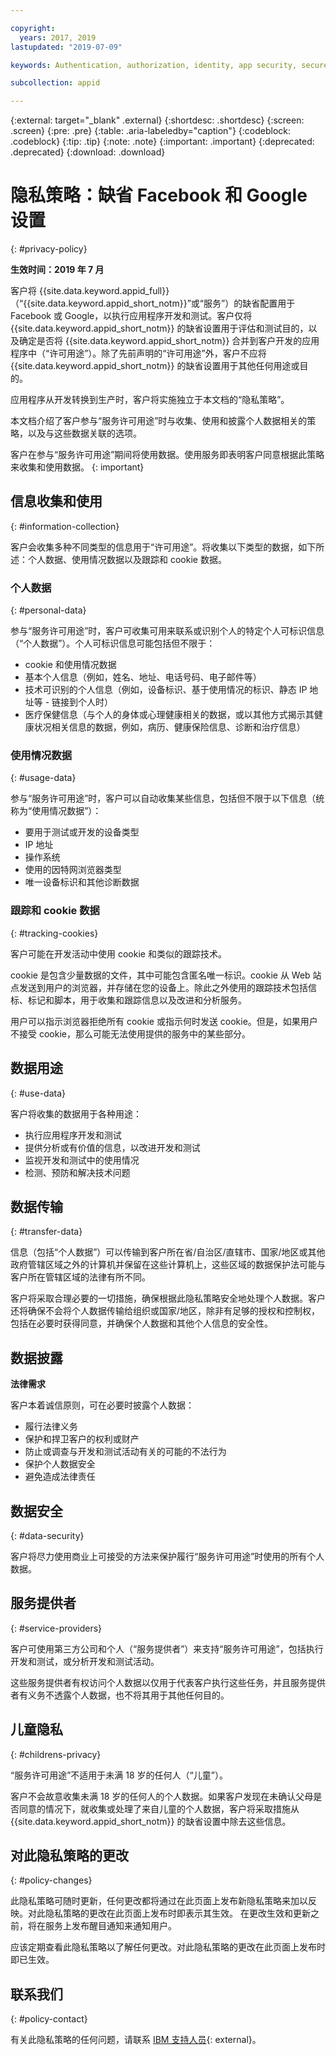 ```yaml
---

copyright:
  years: 2017, 2019
lastupdated: "2019-07-09"

keywords: Authentication, authorization, identity, app security, secure, custom, proprietary, social, facebook, google, 

subcollection: appid

---
```


{:external: target="_blank" .external}
{:shortdesc: .shortdesc}
{:screen: .screen}
{:pre: .pre}
{:table: .aria-labeledby="caption"}
{:codeblock: .codeblock}
{:tip: .tip}
{:note: .note}
{:important: .important}
{:deprecated: .deprecated}
{:download: .download}


# 隐私策略：缺省 Facebook 和 Google 设置
{: #privacy-policy}

**生效时间：2019 年 7 月**


客户将 {{site.data.keyword.appid_full}}（“{{site.data.keyword.appid_short_notm}}”或“服务”）的缺省配置用于 Facebook 或 Google，以执行应用程序开发和测试。客户仅将 {{site.data.keyword.appid_short_notm}} 的缺省设置用于评估和测试目的，以及确定是否将 {{site.data.keyword.appid_short_notm}} 合并到客户开发的应用程序中（“许可用途”）。除了先前声明的“许可用途”外，客户不应将 {{site.data.keyword.appid_short_notm}} 的缺省设置用于其他任何用途或目的。  

应用程序从开发转换到生产时，客户将实施独立于本文档的“隐私策略”。  

本文档介绍了客户参与“服务许可用途”时与收集、使用和披露个人数据相关的策略，以及与这些数据关联的选项。 

客户在参与“服务许可用途”期间将使用数据。使用服务即表明客户同意根据此策略来收集和使用数据。
{: important}

## 信息收集和使用
{: #information-collection}

客户会收集多种不同类型的信息用于“许可用途”。将收集以下类型的数据，如下所述：个人数据、使用情况数据以及跟踪和 cookie 数据。

### 个人数据
{: #personal-data}

参与“服务许可用途”时，客户可收集可用来联系或识别个人的特定个人可标识信息（“个人数据”）。个人可标识信息可能包括但不限于：

* cookie 和使用情况数据
* 基本个人信息（例如，姓名、地址、电话号码、电子邮件等）
* 技术可识别的个人信息（例如，设备标识、基于使用情况的标识、静态 IP 地址等 - 链接到个人时）
* 医疗保健信息（与个人的身体或心理健康相关的数据，或以其他方式揭示其健康状况相关信息的数据，例如，病历、健康保险信息、诊断和治疗信息）

### 使用情况数据
{: #usage-data}

参与“服务许可用途”时，客户可以自动收集某些信息，包括但不限于以下信息（统称为“使用情况数据”）：

* 要用于测试或开发的设备类型
* IP 地址 
* 操作系统 
* 使用的因特网浏览器类型
* 唯一设备标识和其他诊断数据

### 跟踪和 cookie 数据
{: #tracking-cookies}

客户可能在开发活动中使用 cookie 和类似的跟踪技术。

cookie 是包含少量数据的文件，其中可能包含匿名唯一标识。cookie 从 Web 站点发送到用户的浏览器，并存储在您的设备上。除此之外使用的跟踪技术包括信标、标记和脚本，用于收集和跟踪信息以及改进和分析服务。

用户可以指示浏览器拒绝所有 cookie 或指示何时发送 cookie。但是，如果用户不接受 cookie，那么可能无法使用提供的服务中的某些部分。

## 数据用途
{: #use-data}

客户将收集的数据用于各种用途：
* 执行应用程序开发和测试
* 提供分析或有价值的信息，以改进开发和测试
* 监视开发和测试中的使用情况
* 检测、预防和解决技术问题


## 数据传输
{: #transfer-data}

信息（包括“个人数据”）可以传输到客户所在省/自治区/直辖市、国家/地区或其他政府管辖区域之外的计算机并保留在这些计算机上，这些区域的数据保护法可能与客户所在管辖区域的法律有所不同。

客户将采取合理必要的一切措施，确保根据此隐私策略安全地处理个人数据。客户还将确保不会将个人数据传输给组织或国家/地区，除非有足够的授权和控制权，包括在必要时获得同意，并确保个人数据和其他个人信息的安全性。

## 数据披露

**法律需求**

客户本着诚信原则，可在必要时披露个人数据：
* 履行法律义务
* 保护和捍卫客户的权利或财产
* 防止或调查与开发和测试活动有关的可能的不法行为
* 保护个人数据安全
* 避免造成法律责任


## 数据安全
{: #data-security}

客户将尽力使用商业上可接受的方法来保护履行“服务许可用途”时使用的所有个人数据。

## 服务提供者
{: #service-providers}

客户可使用第三方公司和个人（“服务提供者”）来支持“服务许可用途”，包括执行开发和测试，或分析开发和测试活动。

这些服务提供者有权访问个人数据以仅用于代表客户执行这些任务，并且服务提供者有义务不透露个人数据，也不将其用于其他任何目的。

## 儿童隐私
{: #childrens-privacy}

“服务许可用途”不适用于未满 18 岁的任何人（“儿童”）。

客户不会故意收集未满 18 岁的任何人的个人数据。如果客户发现在未确认父母是否同意的情况下，就收集或处理了来自儿童的个人数据，客户将采取措施从 {{site.data.keyword.appid_short_notm}} 的缺省设置中除去这些信息。

## 对此隐私策略的更改
{: #policy-changes}

此隐私策略可随时更新，任何更改都将通过在此页面上发布新隐私策略来加以反映。对此隐私策略的更改在此页面上发布时即表示其生效。
在更改生效和更新之前，将在服务上发布醒目通知来通知用户。

应该定期查看此隐私策略以了解任何更改。对此隐私策略的更改在此页面上发布时即已生效。

## 联系我们
{: #policy-contact}

有关此隐私策略的任何问题，请联系 [IBM 支持人员](https://www.ibm.com/cloud/support){: external}。
